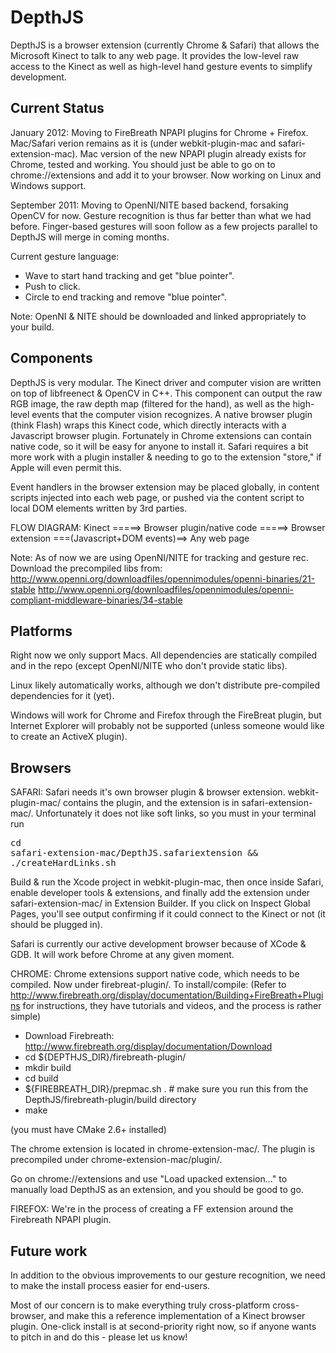 DepthJS
=======
DepthJS is a browser extension (currently Chrome & Safari) that allows the Microsoft Kinect to talk to any web page. It provides the low-level raw access to the Kinect as well as high-level hand gesture events to simplify development.

Current Status
--------------
January 2012:
Moving to FireBreath NPAPI plugins for Chrome + Firefox. Mac/Safari verion remains as it is (under webkit-plugin-mac and safari-extension-mac).
Mac version of the new NPAPI plugin already exists for Chrome, tested and working. You should just be able to go on to chrome://extensions and add it to your browser. Now working on Linux and Windows support.

September 2011:
Moving to OpenNI/NITE based backend, forsaking OpenCV for now. Gesture recognition is thus far better than what we had before.
Finger-based gestures will soon follow as a few projects parallel to DepthJS will merge in coming months.

Current gesture language:
- Wave to start hand tracking and get "blue pointer".
- Push to click.
- Circle to end tracking and remove "blue pointer".

Note: OpenNI & NITE should be downloaded and linked appropriately to your build.

Components
----------
DepthJS is very modular. The Kinect driver and computer vision are written on top of libfreenect & OpenCV in C++. This component can output the raw RGB image, the raw depth map (filtered for the hand), as well as the high-level events that the computer vision recognizes. A native browser plugin (think Flash) wraps this Kinect code, which directly interacts with a Javascript browser plugin.  Fortunately in Chrome extensions can contain native code, so it will be easy for anyone to install it. Safari requires a bit more work with a plugin installer & needing to go to the extension "store," if Apple will even permit this.

Event handlers in the browser extension may be placed globally, in content scripts injected into each web page, or pushed via the content script to local DOM elements written by 3rd parties.

FLOW DIAGRAM:
Kinect =====> Browser plugin/native code =====> Browser extension ===(Javascript+DOM events)==> Any web page

Note: As of now we are using OpenNI/NITE for tracking and gesture rec. Download the precompiled libs from: 
http://www.openni.org/downloadfiles/opennimodules/openni-binaries/21-stable
http://www.openni.org/downloadfiles/opennimodules/openni-compliant-middleware-binaries/34-stable

Platforms
---------
Right now we only support Macs. All dependencies are statically compiled and in the repo (except OpenNI/NITE who don't provide static libs).

Linux likely automatically works, although we don't distribute pre-compiled dependencies for it (yet).

Windows will work for Chrome and Firefox through the FireBreat plugin, but Internet Explorer will probably not be supported (unless someone would like to create an ActiveX plugin).

Browsers
--------
SAFARI:
Safari needs it's own browser plugin & browser extension. webkit-plugin-mac/ contains the plugin, and the extension is in safari-extension-mac/. Unfortunately it does not like soft links, so you must in your terminal run <pre>cd safari-extension-mac/DepthJS.safariextension && ./createHardLinks.sh</pre> Build & run the Xcode project in webkit-plugin-mac, then once inside Safari, enable developer tools & extensions, and finally add the extension under safari-extension-mac/ in Extension Builder. If you click on Inspect Global Pages, you'll see output confirming if it could connect to the Kinect or not (it should be plugged in).

Safari is currently our active development browser because of XCode & GDB. It will work before Chrome at any given moment.

CHROME:
Chrome extensions support native code, which needs to be compiled. Now under firebreat-plugin/. 
To install/compile:  (Refer to http://www.firebreath.org/display/documentation/Building+FireBreath+Plugins for instructions, they have tutorials and videos, and the process is rather simple)
- Download Firebreath: http://www.firebreath.org/display/documentation/Download
- cd ${DEPTHJS_DIR}/firebreath-plugin/
- mkdir build
- cd build
- ${FIREBREATH_DIR}/prepmac.sh .    # make sure you run this from the DepthJS/firebreath-plugin/build directory
- make

(you must have CMake 2.6+ installed)

The chrome extension is located in chrome-extension-mac/.
The plugin is precompiled under chrome-extension-mac/plugin/.

Go on chrome://extensions and use "Load upacked extension..." to manually load DepthJS as an extension, and you should be good to go.

FIREFOX:
We're in the process of creating a FF extension around the Firebreath NPAPI plugin.

Future work
-----------
In addition to the obvious improvements to our gesture recognition, we need to make the install process easier for end-users.

Most of our concern is to make everything truly cross-platform cross-browser, and make this a reference implementation of a Kinect browser plugin.
One-click install is at second-priority right now, so if anyone wants to pitch in and do this - please let us know!
